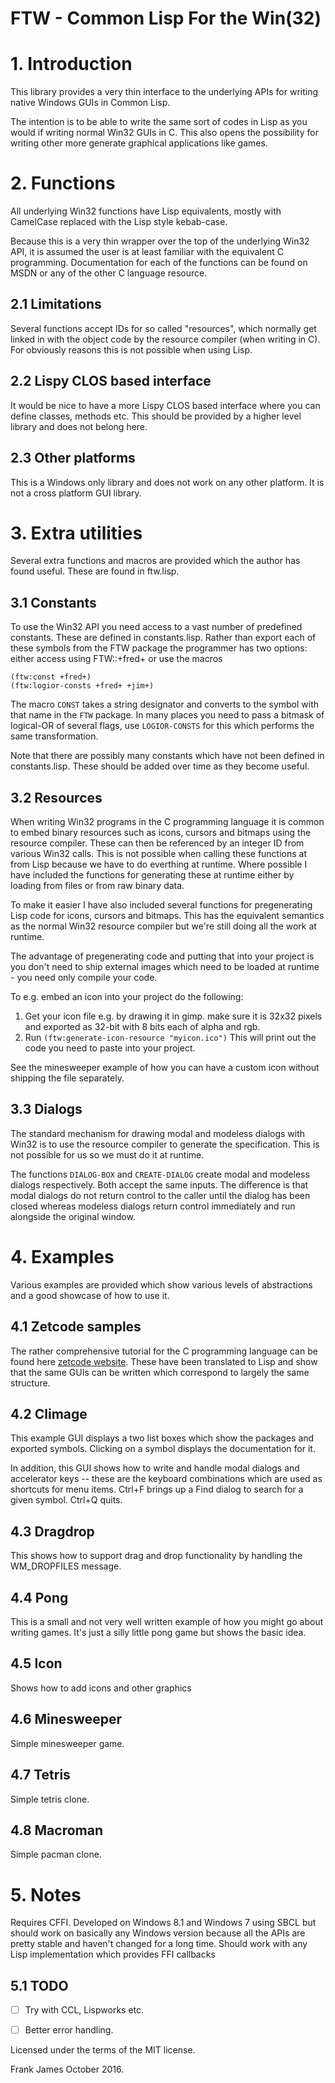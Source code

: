 
# FTW - Common Lisp For the Win(32) 

# 1. Introduction 
This library provides a very thin interface to the underlying
APIs for writing native Windows GUIs in Common Lisp.

The intention is to be able to write the same sort of codes in Lisp as you
would if writing normal Win32 GUIs in C. This also opens the possibility
for writing other more generate graphical applications like games.

# 2. Functions
All underlying Win32 functions have Lisp equivalents, mostly with CamelCase replaced with the Lisp style kebab-case.

Because this is a very thin wrapper over the top of the underlying Win32 API,
it is assumed the user is at least familiar with the equivalent C programming.
Documentation for each of the functions can be found on MSDN or any of
the other C language resource.

## 2.1 Limitations
Several functions accept IDs for so called "resources", which normally get linked
in with the object code by the resource compiler (when writing in C). For
obviously reasons this is not possible when using Lisp. 

## 2.2 Lispy CLOS based interface
It would be nice to have a more Lispy CLOS based interface where you
can define classes, methods etc. This should be provided by a higher level
library and does not belong here.

## 2.3 Other platforms
This is a Windows only library and does not work on any other platform.
It is not a cross platform GUI library.

# 3. Extra utilities
Several extra functions and macros are provided which the author has found useful.
These are found in ftw.lisp.

## 3.1 Constants 
To use the Win32 API you need access to a vast number of predefined constants. 
These are defined in constants.lisp. Rather than export each of these symbols from 
the FTW package the programmer has two options: either access using FTW::+fred+ 
or use the macros 
```
(ftw:const +fred+)
(ftw:logior-consts +fred+ +jim+)
```

The macro `CONST` takes a string designator and converts to the symbol with that name in the `FTW` package. 
In many places you need to pass a bitmask of logical-OR of several flags, use `LOGIOR-CONSTS` for this
which performs the same transformation. 

Note that there are possibly many constants which have not been defined in constants.lisp. These should be 
added over time as they become useful.

## 3.2 Resources 
When writing Win32 programs in the C programming language it is common to embed binary resources such 
as icons, cursors and bitmaps using the resource compiler. These can then be referenced by an integer 
ID from various Win32 calls. This is not possible when calling these functions at from Lisp because 
we have to do everthing at runtime. Where possible I have included the functions for generating 
these at runtime either by loading from files or from raw binary data. 

To make it easier I have also included several functions for pregenerating Lisp code for icons, cursors and 
bitmaps. This has the equivalent semantics as the normal Win32 resource compiler but we're still doing 
all the work at runtime. 

The advantage of pregenerating code and putting that into your project is you don't need to ship 
external images which need to be loaded at runtime - you need only compile your code. 

To e.g. embed an icon into your project do the following: 
1. Get your icon file e.g. by drawing it in gimp. make sure it is 32x32 pixels and exported as 32-bit
with 8 bits each of alpha and rgb. 
2. Run `(ftw:generate-icon-resource "myicon.ico")`
This will print out the code you need to paste into your project. 

See the minesweeper example of how you can have a custom icon without shipping the file separately. 

## 3.3 Dialogs
The standard mechanism for drawing modal and modeless dialogs with Win32 is to use the 
resource compiler to generate the specification. This is not possible for us so we must do it at runtime.

The functions `DIALOG-BOX` and `CREATE-DIALOG` create modal and modeless dialogs respectively. Both accept 
the same inputs. The difference is that modal dialogs do not return control to the caller until 
the dialog has been closed whereas modeless dialogs return control immediately and run alongside the original
window. 

# 4. Examples
Various examples are provided which show various levels of abstractions and a
good showcase of how to use it.

## 4.1 Zetcode samples
The rather comprehensive tutorial for the C programming language can be
found here [zetcode website](http://zetcode.com/gui/winapi/).
These have been translated to Lisp and show that the same GUIs can be written
which correspond to largely the same structure.

## 4.2 Climage
This example GUI displays a two list boxes which show the packages and
exported symbols. Clicking on a symbol displays the documentation for it.

In addition, this GUI shows how to write and handle modal dialogs
and accelerator keys -- these are the keyboard combinations which
are used as shortcuts for menu items.
Ctrl+F brings up a Find dialog to search for a given symbol. Ctrl+Q quits.

## 4.3 Dragdrop
This shows how to support drag and drop functionality by handling the WM_DROPFILES message.

## 4.4 Pong
This is a small and not very well written example of how you might go about
writing games. It's just a silly little pong game but shows the basic idea.

## 4.5 Icon
Shows how to add icons and other graphics

## 4.6 Minesweeper
Simple minesweeper game.

## 4.7 Tetris
Simple tetris clone.

## 4.8 Macroman
Simple pacman clone.

# 5. Notes
Requires CFFI. Developed on Windows 8.1 and Windows 7 using SBCL 
but should work on basically any Windows version because all the APIs are 
pretty stable and haven't changed for a long time. 
Should work with any Lisp implementation which provides FFI callbacks

## 5.1 TODO
 - [ ] Try with CCL, Lispworks etc.
 - [ ] Better error handling.


Licensed under the terms of the MIT license.

Frank James
October 2016.





